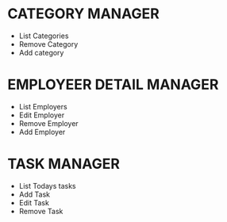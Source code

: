 # CATEGORY MANAGER

- List Categories
- Remove Category
- Add category

# EMPLOYEER DETAIL MANAGER

- List Employers
- Edit Employer
- Remove Employer
- Add Employer

# TASK MANAGER

- List Todays tasks
- Add Task
- Edit Task
- Remove Task
